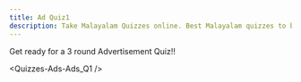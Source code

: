 ```yaml
---
title: Ad Quiz1
description: Take Malayalam Quizzes online. Best Malayalam quizzes to boost your malayalam knowledge.
---
```


Get ready for a 3 round Advertisement Quiz!!

<Quizzes-Ads-Ads_Q1 />
